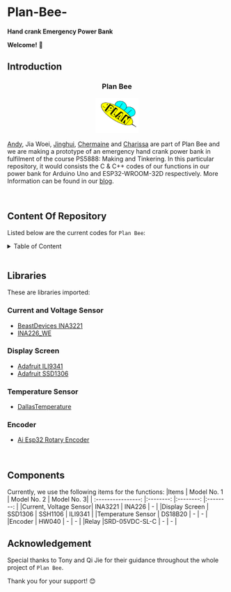 # Plan-Bee-
**Hand crank Emergency Power Bank**


**Welcome!** :wave:


## Introduction
<h3 align="center">Plan Bee</h3>
<div align="center">
  <a href="https://github.com/charutomo/Plan-Bee-">
    <img src="image/bee.jpg" alt="bee" width="100" height="80">
  </a>
</div>

[Andy](https://github.com/Andypek921), Jia Woei, [Jinghui](https://github.com/jhlow5), 
[Chermaine](https://github.com/chermainegoh) and [Charissa](https://github.com/charutomo) 
are part of Plan Bee and we are making a prototype of an emergency hand crank power bank 
in fulfilment of the course PS5888: Making and Tinkering. In this particular repository, 
it would consists the C & C++ codes of our functions in our power bank
for Arduino Uno and ESP32-WROOM-32D respectively. More Information can be found in our [blog](https://blogs.ntu.edu.sg/ps5888-2022-g11/).

<br>

## Content Of Repository 
Listed below are the current codes for `Plan Bee`: 

<details>
	<summary>Table of Content</summary>

* [README.MD](https://github.com/charutomo/Plan-Bee-/blob/main/README.md)

* [License](https://github.com/charutomo/Plan-Bee-/blob/main/LICENSE)

* [Arduino Uno](https://github.com/charutomo/Plan-Bee-/blob/main/for%20Arduino)
	* [LED](https://github.com/charutomo/Plan-Bee-/blob/main/for%20Arduino/LED/LED.ino)

	* [Current, Voltage and Power Monitor](https://github.com/charutomo/Plan-Bee-/blob/main/for%20Arduino/INA3221_for_arduino_testing/INA3221_for_arduino_testing.ino)

* [ESP32-WROOM-32D](https://github.com/charutomo/Plan-Bee-/blob/main/for%20ESP32)
	* [for ILI9341](https://github.com/charutomo/Plan-Bee-/blob/main/for%20ESP32/for%20ILI9341)

	* [for SSH1106](https://github.com/charutomo/Plan-Bee-/blob/main/for%20ESP32/for%20SH1106/SH1106)
	
	* [for SSD1306](https://github.com/charutomo/Plan-Bee-/blob/main/for%20ESP32/for%20SSD1306/INA3221_works)

* [image](https://github.com/charutomo/Plan-Bee-/blob/main/image)
</details>

<br>

## Libraries
These are libraries imported:

### Current and Voltage Sensor
* [BeastDevices INA3221](https://github.com/beast-devices/Arduino-INA3221)
* [INA226_WE](https://github.com/wollewald/INA226_WE)


### Display Screen
* [Adafruit ILI9341](https://github.com/adafruit/Adafruit_ILI9341)
* [Adafruit SSD1306](https://github.com/adafruit/Adafruit_SSD1306)


### Temperature Sensor
* [DallasTemperature](https://github.com/vlast3k/Arduino-libraries/tree/master/DallasTemperature)


### Encoder
* [Ai Esp32 Rotary Encoder](https://github.com/igorantolic/ai-esp32-rotary-encoder)

<br>

## Components
Currently, we use the following items for the functions: 
|Items			| Model No. 1	| Model No. 2 | Model No. 3|
| :----------------:	|:--------:	 	|:--------:   |:--------:  |
|Current, Voltage Sensor| INA3221	 	| INA226	  | -		   |
|Display Screen		| SSD1306	 	| SSH1106	  | ILI9341	   |
|Temperature Sensor	| DS18B20	 	|	-	  |	-	   |
|Encoder			| HW040	 	|	-	  |	-	   |
|Relay			|SRD-05VDC-SL-C	| 	-	  |	-	   |


## Acknowledgement
Special thanks to Tony and Qi Jie for their guidance throughout the whole project of `Plan Bee`.
<br>

Thank you for your support! :blush: